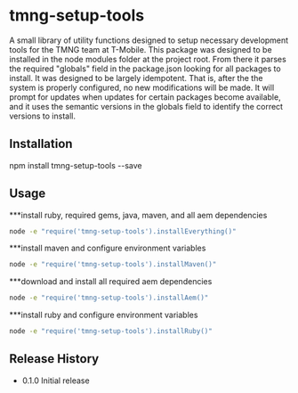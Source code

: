 tmng-setup-tools
================

A small library of utility functions designed to setup necessary development
tools for the TMNG team at T-Mobile. This package was designed to be installed in the
node modules folder at the project root. From there it parses the required "globals"
field in the package.json looking for all packages to install.
It was designed to be largely idempotent. That is, after the the system is properly configured,
no new modifications will be made. It will prompt for updates when updates for certain packages become
available, and it uses the semantic versions in the globals field to identify the correct versions to install.

## Installation

  npm install tmng-setup-tools --save

## Usage
  ***install ruby, required gems, java, maven, and all aem dependencies
  ```sh
  node -e "require('tmng-setup-tools').installEverything()"
  ```

  ***install maven and configure environment variables
  ```sh
  node -e "require('tmng-setup-tools').installMaven()"
  ```

  ***download and install all required aem dependencies
  ```sh
  node -e "require('tmng-setup-tools').installAem()"
  ```

  ***install ruby and configure environment variables
  ```sh
  node -e "require('tmng-setup-tools').installRuby()"
  ```
## Release History

* 0.1.0 Initial release